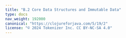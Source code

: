 ```yaml
---
title: "B.2 Core Data Structures and Immutable Data"
type: docs
nav_weight: 192000
canonical: "https://clojureforjava.com/5/19/2"
license: "© 2024 Tokenizer Inc. CC BY-NC-SA 4.0"
---
```

